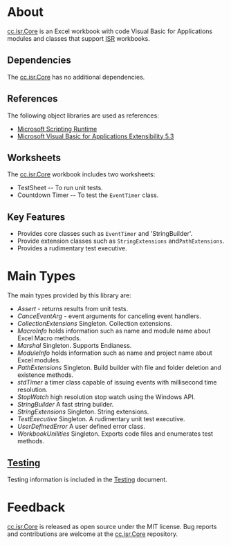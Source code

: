 # About

[cc.isr.Core] is an Excel workbook with code Visual Basic for Applications modules and classes that support [ISR] workbooks.

## Dependencies

The [cc.isr.Core] has no additional dependencies.

## References

The following object libraries are used as references:

* [Microsoft Scripting Runtime]
* [Microsoft Visual Basic for Applications Extensibility 5.3]

## Worksheets

The [cc.isr.Core] workbook includes two worksheets: 

* TestSheet -- To run unit tests.
* Countdown Timer -- To test the `EventTimer` class.

## Key Features

* Provides core classes such as `EventTimer` and 'StringBuilder'.
* Provide extension classes such as `StringExtensions` and`PathExtensions`.
* Provides a rudimentary test executive.

# Main Types

The main types provided by this library are:

* _Assert_ - returns results from unit tests.
* _CanceEventArg_ - event arguments for canceling event handlers.
* _CollectionExtensions_ Singleton. Collection extensions.
* _MacroInfo_ holds information such as name and module name about Excel Macro methods.
* _Marshal_ Singleton. Supports Endianess.
* _ModuleInfo_ holds information such as name and project name about Excel modules.
* _PathExtensions_ Singleton. Build builder with  file and folder deletion and existence methods.
* _stdTimer_ a timer class capable of issuing events with millisecond time resolution.
* _StopWatch_ high resolution stop watch using the Windows API.
* _StringBuilder_ A fast string builder.
* _StringExtensions_ Singleton. String extensions.
* _TestExecutive_ Singleton. A rudimentary unit test executive.
* _UserDefinedError_ A user defined error class.
* _WorkbookUnilities_ Singleton. Exports code files and enumerates test methods.

## [Testing]

Testing information is included in the [Testing] document.

# Feedback

[cc.isr.Core] is released as open source under the MIT license.
Bug reports and contributions are welcome at the [cc.isr.Core] repository.

[cc.isr.Core]: https://github.com/ATECoder/vba.iot.tcp/src/core
[Testing]: ./cc.isr.core.testing.md

[ISR]: https://www.integratedscientificresources.com

[Microsoft Scripting Runtime]: c:\windows\system32\scrrun.dll
[Microsoft Visual Basic for Applications Extensibility 5.3]: <c:/program&#32;files/common&#32;files/microsoft&#32;shared/vba/vba7.1/vbeui.dll>
